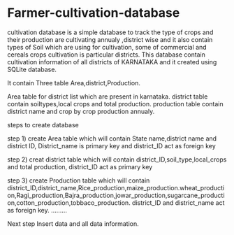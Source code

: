 # Farmer-cultivation-database 
cultivation database is a simple database to track the type of crops and their production are cultivating annualy ,district wise and it also contain types of Soil which are using for cultivation, some of commercial and cereals crops cultivation is particular districts.
This database contain cultivation information of all districts of KARNATAKA and it created using SQLite database.

It  contain Three table Area,district,Production.

Area table for district list which are present in karnataka.
district table contain soiltypes,local crops and total production.
production table contain district name and crop by crop production annualy.

steps to create database

step 1)
create Area table which will contain State name,district name and district ID,
District_name is primary key and district_ID act as foreign key

step 2)
creat district table which will contain district_ID,soil_type,local_crops and total production,
district_ID act as primary key

step 3)
create Production table which will contain district_ID,district_name,Rice_production,maize_production.wheat_production,Ragi_production,Bajra_production,jowar_production,sugarcane_production,cotton_production,tobbaco_production.
district_ID and district_name act as foreign key.
.........

Next step Insert data and all data information.
